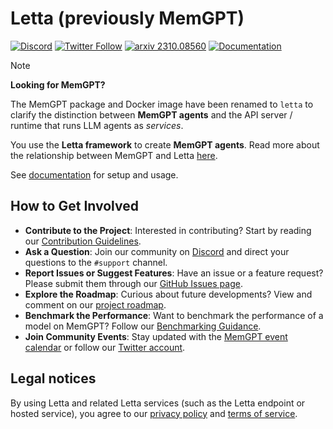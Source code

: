 # Letta (previously MemGPT)
[![Discord](https://img.shields.io/discord/1161736243340640419?label=Discord&logo=discord&logoColor=5865F2&style=flat-square&color=5865F2)](https://discord.gg/letta)
[![Twitter Follow](https://img.shields.io/badge/follow-%40Letta-1DA1F2?style=flat-square&logo=x&logoColor=white)](https://twitter.com/Letta_AI)
[![arxiv 2310.08560](https://img.shields.io/badge/arXiv-2310.08560-B31B1B?logo=arxiv&style=flat-square)](https://arxiv.org/abs/2310.08560)
[![Documentation](https://img.shields.io/github/v/release/cpacker/MemGPT?label=Documentation&logo=readthedocs&style=flat-square)](https://memgpt.readme.io/docs)

> [!NOTE]  
> **Looking for MemGPT?**
> 
> The MemGPT package and Docker image have been renamed to `letta` to clarify the distinction between **MemGPT agents** and the API server / runtime that runs LLM agents as *services*.
> 
> You use the **Letta framework** to create **MemGPT agents**. Read more about the relationship between MemGPT and Letta [here](https://www.letta.com/blog/memgpt-and-letta).

See [documentation](https://docs.letta.com/introduction) for setup and usage. 

## How to Get Involved
* **Contribute to the Project**: Interested in contributing? Start by reading our [Contribution Guidelines](https://github.com/cpacker/MemGPT/tree/main/CONTRIBUTING.md).
* **Ask a Question**: Join our community on [Discord](https://discord.gg/9GEQrxmVyE) and direct your questions to the `#support` channel.
* **Report Issues or Suggest Features**: Have an issue or a feature request? Please submit them through our [GitHub Issues page](https://github.com/cpacker/MemGPT/issues).
* **Explore the Roadmap**: Curious about future developments? View and comment on our [project roadmap](https://github.com/cpacker/MemGPT/issues/1200).
* **Benchmark the Performance**: Want to benchmark the performance of a model on MemGPT? Follow our [Benchmarking Guidance](#benchmarking-guidance).
* **Join Community Events**: Stay updated with the [MemGPT event calendar](https://lu.ma/berkeley-llm-meetup) or follow our [Twitter account](https://twitter.com/MemGPT).

## Legal notices
By using Letta and related Letta services (such as the Letta endpoint or hosted service), you agree to our [privacy policy](https://www.letta.com/privacy-policy) and [terms of service](https://www.letta.com/terms-of-service).
